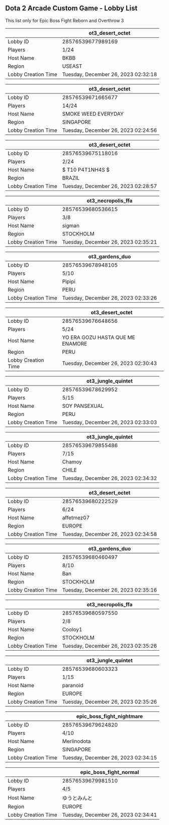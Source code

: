 ## Dota 2 Arcade Custom Game - Lobby List

This list only for Epic Boss Fight Reborn and Overthrow 3

|  | ot3_desert_octet |
| ------ | ------ |
| Lobby ID | 28576539677989169 |
| Players | 1/24 |
| Host Name | BKBB |
| Region | USEAST |
| Lobby Creation Time | Tuesday, December 26, 2023 02:32:18 |


|  | ot3_desert_octet |
| ------ | ------ |
| Lobby ID | 28576539671665677 |
| Players | 14/24 |
| Host Name | SMOKE WEED EVERYDAY |
| Region | SINGAPORE |
| Lobby Creation Time | Tuesday, December 26, 2023 02:24:56 |


|  | ot3_desert_octet |
| ------ | ------ |
| Lobby ID | 28576539675118016 |
| Players | 2/24 |
| Host Name | $ T10 P4T1NH4S $ |
| Region | BRAZIL |
| Lobby Creation Time | Tuesday, December 26, 2023 02:28:57 |


|  | ot3_necropolis_ffa |
| ------ | ------ |
| Lobby ID | 28576539680536615 |
| Players | 3/8 |
| Host Name | sigman |
| Region | STOCKHOLM |
| Lobby Creation Time | Tuesday, December 26, 2023 02:35:21 |


|  | ot3_gardens_duo |
| ------ | ------ |
| Lobby ID | 28576539678948105 |
| Players | 5/10 |
| Host Name | Pipipi |
| Region | PERU |
| Lobby Creation Time | Tuesday, December 26, 2023 02:33:26 |


|  | ot3_desert_octet |
| ------ | ------ |
| Lobby ID | 28576539676648656 |
| Players | 5/24 |
| Host Name | YO ERA GOZU HASTA QUE ME ENAMORE |
| Region | PERU |
| Lobby Creation Time | Tuesday, December 26, 2023 02:30:43 |


|  | ot3_jungle_quintet |
| ------ | ------ |
| Lobby ID | 28576539678629952 |
| Players | 5/15 |
| Host Name | SOY PANSEXUAL |
| Region | PERU |
| Lobby Creation Time | Tuesday, December 26, 2023 02:33:03 |


|  | ot3_jungle_quintet |
| ------ | ------ |
| Lobby ID | 28576539679855486 |
| Players | 7/15 |
| Host Name | Chamoy |
| Region | CHILE |
| Lobby Creation Time | Tuesday, December 26, 2023 02:34:32 |


|  | ot3_desert_octet |
| ------ | ------ |
| Lobby ID | 28576539680222529 |
| Players | 6/24 |
| Host Name | affetmez07 |
| Region | EUROPE |
| Lobby Creation Time | Tuesday, December 26, 2023 02:34:58 |


|  | ot3_gardens_duo |
| ------ | ------ |
| Lobby ID | 28576539680460497 |
| Players | 8/10 |
| Host Name | Ban |
| Region | STOCKHOLM |
| Lobby Creation Time | Tuesday, December 26, 2023 02:35:16 |


|  | ot3_necropolis_ffa |
| ------ | ------ |
| Lobby ID | 28576539680597550 |
| Players | 2/8 |
| Host Name | Cooloy1 |
| Region | STOCKHOLM |
| Lobby Creation Time | Tuesday, December 26, 2023 02:35:26 |


|  | ot3_jungle_quintet |
| ------ | ------ |
| Lobby ID | 28576539680603323 |
| Players | 1/15 |
| Host Name | paranoid |
| Region | EUROPE |
| Lobby Creation Time | Tuesday, December 26, 2023 02:35:26 |


|  | epic_boss_fight_nightmare |
| ------ | ------ |
| Lobby ID | 28576539679624820 |
| Players | 4/10 |
| Host Name | Merlinodota |
| Region | SINGAPORE |
| Lobby Creation Time | Tuesday, December 26, 2023 02:34:15 |


|  | epic_boss_fight_normal |
| ------ | ------ |
| Lobby ID | 28576539679981510 |
| Players | 4/5 |
| Host Name | ゆうとみんと |
| Region | EUROPE |
| Lobby Creation Time | Tuesday, December 26, 2023 02:34:41 |


